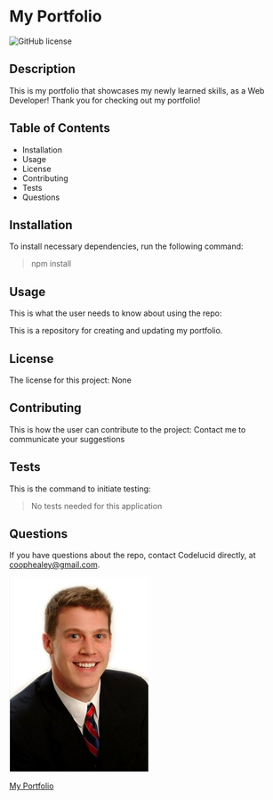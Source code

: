 
# My Portfolio  

![GitHub license](https://img.shields.io/badge/license-None-brightgreen)

## Description  

This is my portfolio that showcases my newly learned skills, as a Web Developer! Thank you for checking out my portfolio!  

## Table of Contents
- Installation 
- Usage
- License
- Contributing
- Tests
- Questions  

## Installation  

To install necessary dependencies, run the following command:
>npm install  

## Usage  

This is what the user needs to know about using the repo:  

This is a repository for creating and updating my portfolio.  

## License  

The license for this project:
None  

## Contributing  

This is how the user can contribute to the project:
Contact me to communicate your suggestions  

## Tests  

This is the command to initiate testing:
>No tests needed for this application  

## Questions  

If you have questions about the repo, contact Codelucid directly, at coophealey@gmail.com.

[![My Profile Picture](/profilePic.png)](https://github.com/codelucid "My Profile Picture")


[My Portfolio](https://codelucid.github.io/Portfolio/ "My Portfolio")
